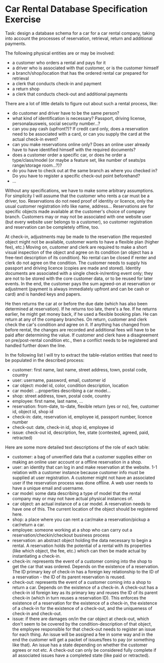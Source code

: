 Car Rental Database Specification Exercise
==========================================

Task: design a database schema for a car for a car rental company, taking into
account the processes of reservation, retrieval, return and additional payments.

The following physical entities are or may be involved:

  - a customer who orders a rental and pays for it
  - a driver who is associated with that customer, or is the customer himself
  - a branch/shop/location that has the ordered rental car prepared for retrieval
  - a clerk that conducts check-in and payment
  - a return shop
  - a clerk that conducts check-out and additional payments

There are a lot of little details to figure out about such a rental process, like:

  - do customer and driver have to be the same person?
  - what kind of identification is necessary? Passport, driving license,
    personalausweis, social security number...?
  - can you pay cash (upfront?)? If credit card only, does a reservation need to
    be associated with a card, or can you supply the card at the actual check-in
    event?
  - can you make reservations online only? Does an online user already have to
    have identified himself with the required documents?
  - does a customer order a specific car, or does he order a type/class/model
    (or maybe a feature set, like number of seats/ps range/storage room...?)?
  - do you have to check out at the same branch as where you checked in? Do you
    have to register a specific check-out point beforehand?
  - ...

Without any specifications, we have to make some arbitrary assumptions. For
simplicity I will assume that the customer who rents a car must be a driver,
too. Reservations do not need proof of identity or licence, only the usual
customer registration info like name, address...  Reservations are for specific
objects made available at the customer's choice of company branch. Customers may
or may not be associated with one website user (but every website user belongs
to a customer), so customer registration and reservation can be completely
offline, too.

At check-in, adjustments may be made to the reservation (the requested object
might not be available, customer wants to have a flexible plan (higher fee),
etc.) Moving on, customer and clerk are required to make a short visual
inspection of the object and agree on its condition (an object has a free-text
description of its condition). No rental can be closed if renter and clerk do
not agree on the condition. The customer needs to supply his passport and
driving licence (copies are made and stored). Identity documents are associated
with a single check-in/renting event only; they are not to be stored with the
core customer data, or to be reused for later events. In the end, the customer
pays the sum agreed-on at reservation or adjustment (payment is always
immediately upfront and can be cash or card) and is handed keys and papers.

He then returns the car at or before the due date (which has also been
determined at reservation). If he returns too late, there's a fee. If he returns
earlier, he might get money back, if he used a flexible booking plan.  He can
return at any of the company branches. On return, customer and clerk check the
car's condition and agree on it. If anything has changed from before rental, the
changes are recorded and additional fees will have to be paid after determining
the value. If customer and clerk have a disagreement on pre/post-rental
condition etc., then a conflict needs to be registered and handled further down
the line.

In the following list I will try to extract the table-relation entities that
need to be populated in the described process:

  - customer: first name, last name, street address, town, postal code,
    country
  - user: username, password, email, customer id
  - car object: model id, color, condition description, location
  - car model: ...properties describing a car model...
  - shop: street address, town, postal code, country
  - employee: first name, last name, ...
  - reservation: from-date, to-date, flexible return (yes or no), fee, customer id,
    object id, shop id
  - check-in: date, reservation id, employee id, passport number, licence number
  - check-out: date, check-in id, shop id, employee id
  - issue: check-out id, description, fee, state (contested, agreed, paid, retracted)

Here are some more detailed text descriptions of the role of each table:

  - customer: a bag of unverified data that a customer supplies either on making
    an online user account or a offline reservation in a shop.
  - user: an identity that can log in and make reservation at the website.
    1-1 relation with a customer instance because customer info must be supplied
    at user registration. A customer might not have an associated user if the
    reservation process was done offline. A web user needs to have a unique
    email and username.
  - car model: some data describing a type of model that the rental company may
    or may not have actual physical instances of.
  - car object: an actual instance of a car model. A reservation needs to have
    one of this. The current location of the object should be registered here.
  - shop: a place where you can rent a car/make a reservation/pickup
    a car/return a car.
  - employee: someone working at a shop who can carry out
    a reservation/checkin/checkout business process
  - reservation: an abstract object holding the data necessary to begin
    a rental. A reservation holds the potential of a rental with its properties
    (like which object, the fee, etc.) which can then be made actual by
    instantiating a check-in.
  - check-in: represents the event of a customer coming into the shop to get the
    car that was ordered. Depends on the existence of a reservation. The ID
    primary key of check-in has a foreign key relationship to the ID of
    a reservation - the ID of its parent reservation is reused.
  - check-out: represents the event of a customer coming into a shop to return
    a car. Depends on the existence of a check-in. A check-out has a check-in id
    foreign key as its primary key and reuses the ID of its parent check-in
    (which in turn reuses a reservation ID). This enforces the existence of
    a reservation for the existence of a check-in, the existence of a check-in
    for the existence of a check-out, and the uniqueness of check-in and
    check-out.
  - issue: if there are damages on/in the car object at check-out, which don't
    seem to be covered by the condition-description of that object, the employee
    responsible for that check-out needs to register an issue for each thing. An
    issue will be assigned a fee in some way and in the end the customer will
    get a packet of issues/fees to pay (or something like that). An issue has
    a state depending on whether the customer agrees or not etc. A check-out can
    only be considered fully complete if all associated issues have a completed
    state (like paid or retracted).
